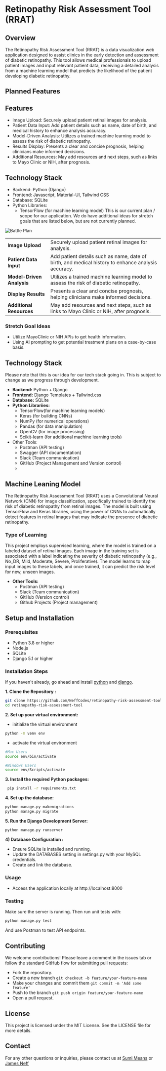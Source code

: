 # Retinopathy Risk Assessment Tool (RRAT)

## Overview

The Retinopathy Risk Assessment Tool (RRAT) is a data visualization web application designed to assist clinics in the early detection and assessment of diabetic retinopathy. This tool allows medical professionals to upload patient images and input relevant patient data, receiving a detailed analysis from a machine learning model that predicts the likelihood of the patient developing diabetic retinopathy.

## Planned Features

## Features
- Image Upload: Securely upload patient retinal images for analysis.
- Patient Data Input: Add patient details such as name, date of birth, and medical history to enhance analysis accuracy.
- Model-Driven Analysis: Utilizes a trained machine learning model to assess the risk of diabetic retinopathy.
- Results Display: Presents a clear and concise prognosis, helping clinicians make informed decisions.
- Additional Resources: May add resources and next steps, such as links to Mayo Clinic or NIH, after prognosis.

## Technology Stack
- Backend: Python (Django)
- Frontend: Javascript, Material-UI, Tailwind CSS
- Database: SQLite 
- Python Libraries:
  - TensorFlow (for machine learning model)
This is our current plan / scope for our application.
We do have additional ideas for stretch goals that are listed below, but are not currently planned.

![Battle Plan](https://res.cloudinary.com/dkcatdj1w/image/upload/v1724276559/gztkivmcbih8wh4nth2d.png)

|||
| ---      | ---       |
| **Image Upload** | Securely upload patient retinal images for analysis. |
| **Patient Data Input** | Add patient details such as name, date of birth, and medical history to enhance analysis accuracy. |
| **Model-Driven Analysis** | Utilizes a trained machine learning model to assess the risk of diabetic retinopathy. |
| **Display Results** | Presents a clear and concise prognosis, helping clinicians make informed decisions. 
| **Additional Resources**| May add resources and next steps, such as links to Mayo Clinic or NIH, after prognosis.

### Stretch Goal Ideas

- Utilize MayoClinic or NIH APIs to get health information.
- Using AI prompting to get potential treatment plans on a case-by-case basis.

## Technology Stack

Please note that this is our idea for our tech stack going in.
This is subject to change as we progress through development.

- **Backend:** Python + Django
- **Frontend:** Django Templates + Tailwind.css  
- **Database:** SQLite
- **Python Librariies:**
  - TensorFlow(for machine learning models)
  - Keras (for building CNNs)
  - NumPy (for numerical operations)
  - Pandas (for data manipulation)
  - OpenCV (for image processing)
  - Scikit-learn (for additional machine learning tools)
- Other Tools:
  - Postman (API testing)
  - Swagger (API documentation)
  - Slack (Team communication)
  - GitHub (Project Management and Version control)
  - 
 
## Machine Leaning Model
The Retinopathy Risk Assessment Tool (RRAT) uses a Convolutional Neural Network (CNN) for image classification, specifically trained to identify the risk of diabetic retinopathy from retinal images. The model is built using TensorFlow and Keras libraries, using the power of CNNs to automatically detect features in retinal images that may indicate the presence of diabetic retinopathy.

### Type of Learning
This project employs supervised learning, where the model is trained on a labeled dataset of retinal images. Each image in the training set is associated with a label indicating the severity of diabetic retinopathy (e.g., No_DR, Mild, Moderate, Severe, Proliferative). The model learns to map input images to these labels, and once trained, it can predict the risk level for new, unseen images.

- **Other Tools:**
  - Postman (API testing)
  - Slack (Team communication)
  - GitHub (Version control)
  - Github Projects (Project management)

## Setup and Installation

### Prerequisites

- Python 3.8 or higher
- Node.js 
- SQLite
- Django 5.1 or higher

### Installation Steps

If you haven't already, go ahead and install [python](https://www.python.org/downloads/) and [django](https://www.djangoproject.com/download/).

**1. Clone the Repository :**

```bash
git clone https://github.com/NeffCodes/retinopathy-risk-assessment-tool.git
cd retinopathy-risk-assessment-tool
```

**2. Set up your virtual environment:**

- initialize the virtual environment

```bash
python -m venv env
```

- activate the virtual environment

```bash
#Mac Users
source env/bin/activate

#Windows Users
source env/Scripts/activate
```

**3. Install the required Python packages:**

```bash
 pip install -r requirements.txt
```

**4. Set up the database:**

```bash
python manage.py makemigrations
python manage.py migrate
```

**5. Run the Django Development Server:**

```bash
python manage.py runserver
```


**4) Database Configuration :**
- Ensure SQLite is installed and running.
- Update the DATABASES setting in settings.py with your MySQL credentials.
- Create and link the database.

### Usage

- Access the application locally at http://localhost:8000

### Testing

Make sure the server is running. Then run unit tests with:

```bash
python manage.py test
```

And use Postman to test API endpoints.

## Contributing

We welcome contributions! Please leave a comment in the issues tab or follow the standard GitHub flow for submitting pull requests:

- Fork the repository.
- Create a new branch `git checkout -b feature/your-feature-name`
- Make your changes and commit them `git commit -m 'Add some feature'`
- Push to the branch `git push origin feature/your-feature-name`
- Open a pull request.
  
## License

This project is licensed under the MIT License. See the LICENSE file for more details.

## Contact

For any other questions or inquiries, please contact us at [Sumi Means](suminmeans@gmail.com) or [James Neff](contact@jamesneff.com)
